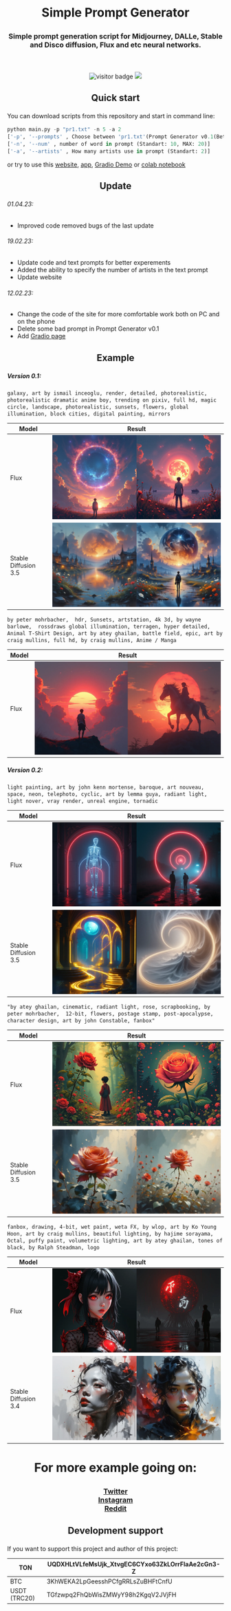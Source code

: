 # <p align="center">Simple Prompt Generator</p>
### <p align="center">Simple prompt generation script for Midjourney, DALLe, Stable and Disco diffusion, Flux and etc neural networks.</p><br>
<div  align="center">
    <img style="display: inline-block, margin-right: 1%;" src='https://visitor-badge.laobi.icu/badge?page_id=WiNE-iNEFF.Simple_Prompt_Generator&left_color=red&right_color=green&left_text=Visitors' alt='visitor badge'>
    <!img style="display: inline-block;" src='https://visitor-badge.glitch.me/badge?page_id=WiNE-iNEFF_HF_Simple_Prompt_Generator&left_text=HuggingFaceVisitors' alt='visitor badge'>
    <img src="https://img.shields.io/github/downloads/WiNE-iNEFF/Simple_Prompt_Generator/total">
</div>  

## <p align="center">Quick start</p>

You can download scripts from this repository and start in command line:
```python
python main.py -p "pr1.txt" -n 5 -a 2
['-p', '--prompts' , Choose between 'pr1.txt'(Prompt Generator v0.1(Better quality)) or 'pr2.txt'(Prompt Generator v0.2(More tags)))]
['-n', '--num' , number of word in prompt (Standart: 10, MAX: 20)]
['-a', '--artists' , How many artists use in prompt (Standart: 2)]
```
or try to use this <a href="https://wine-ineff.github.io/Simple_Prompt_Generator/" target="_blank">website</a>, <a href="https://github.com/WiNE-iNEFF/Simple_Prompt_Generator/releases" target="_blank">app</a>, <a href="https://huggingface.co/spaces/WiNE-iNEFF/HF_Simple_Prompt_Generator" target="_blank">Gradio Demo</a> or <a href="https://github.com/WiNE-iNEFF/Stable_Diffusion_colab" target="_blank">colab notebook</a>

## <p align="center">Update</p>


###### 01.04.23:
- Improved code removed bugs of the last update
###### 19.02.23:
- Update code and text prompts for better experements
- Added the ability to specify the number of artists in the text prompt
- Update website 
###### 12.02.23:
- Change the code of the site for more comfortable work both on PC and on the phone
- Delete some bad prompt in Prompt Generator v0.1
- Add [Gradio page](https://huggingface.co/spaces/WiNE-iNEFF/HF_Simple_Prompt_Generator)

## <p align="center">Example</p>

##### Version 0.1:
```
galaxy, art by ismail inceoglu, render, detailed, photorealistic, photorealistic dramatic anime boy, trending on pixiv, full hd, magic circle, landscape, photorealistic, sunsets, flowers, global illumination, block cities, digital painting, mirrors
```

| Model                | Result             |
| -------------------- | ------------------ |
| Flux                 | ![](img/flux3.png) |
| Stable Diffusion 3.5 | ![](img/sd3.png)   |
```
by peter mohrbacher,  hdr, Sunsets, artstation, 4k 3d, by wayne barlowe,  rossdraws global illumination, terragen, hyper detailed, Animal T-Shirt Design, art by atey ghailan, battle field, epic, art by craig mullins, full hd, by craig mullins, Anime / Manga
```

| Model | Result             |
| ----- | ------------------ |
| Flux  | ![](img/flux5.png) |

##### Version 0.2:
```
light painting, art by john kenn mortense, baroque, art nouveau, space, neon, telephoto, cyclic, art by lemma guya, radiant light, light nover, vray render, unreal engine, tornadic
```

| Model                | Result             |
| -------------------- | ------------------ |
| Flux                 | ![](img/flux1.png) |
| Stable Diffusion 3.5 | ![](img/sd1.png)   |
```
"by atey ghailan, cinematic, radiant light, rose, scrapbooking, by peter mohrbacher,  12-bit, flowers, postage stamp, post-apocalypse, character design, art by john Constable, fanbox"
```

| Model                | Result             |
| -------------------- | ------------------ |
| Flux                 | ![](img/flux2.png) |
| Stable Diffusion 3.5 | ![](img/sd2.png)   |
```
fanbox, drawing, 4-bit, wet paint, weta FX, by wlop, art by Ko Young Hoon, art by craig mullins, beautiful lighting, by hajime sorayama,  Octal, puffy paint, volumetric lighting, art by atey ghailan, tones of black, by Ralph Steadman, logo
```

| Model                | Result             |
| -------------------- | ------------------ |
| Flux                 | ![](img/flux4.png) |
| Stable Diffusion 3.4 | ![](img/sd4.png)   |

# <p align="center">For more example going on:</p>
<h3 align="center">
	<a href="https://twitter.com/wine_ineff" target='_blank'>Twitter</a><br>
	<a href="https://www.instagram.com/wine_ineff" target='_blank'>Instagram</a><br>
	<a href="https://www.reddit.com/user/WiNE-iNEFF" target='_blank'>Reddit</a>
</h3>

## <p align="center">Development support</p>
If you want to support this project and author of this project:

| TON          | UQDXHLtVLfeMsUjk_XtvgEC6CYxo63ZkLOrrFlaAe2cGn3-Z |
| ------------ | ------------------------------------------------ |
| BTC          | 3KhWEKA2LpGeesshPCfgRRLsZuBHFtCnfU               |
| USDT (TRC20) | TGfzwpq2FhQbWisZMWyY98h2KgqV2JVjFH               |



